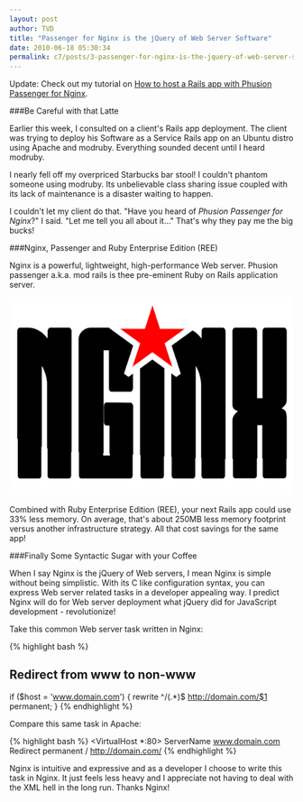 ```yaml
---
layout: post
author: TVD
title: "Passenger for Nginx is the jQuery of Web Server Software"
date: 2010-06-18 05:30:34
permalink: c7/posts/3-passenger-for-nginx-is-the-jquery-of-web-server-software
---
```


Update: Check out my tutorial on [How to host a Rails app with Phusion Passenger for Nginx][1].

###Be Careful with that Latte

Earlier this week, I consulted on a client's Rails app deployment. The client was trying to deploy his Software as a Service Rails app on an Ubuntu distro using Apache and modruby. Everything sounded decent until I heard modruby.

I nearly fell off my overpriced Starbucks bar stool! I couldn't phantom someone using modruby. Its unbelievable class sharing issue coupled with its lack of maintenance is a disaster waiting to happen. 

I couldn't let my client do that. "Have you heard of *Phusion Passenger for Nginx*?" I said. "Let me tell you all about it..." That's why they pay me the big bucks!

###Nginx, Passenger and Ruby Enterprise Edition (REE)

Nginx is a powerful, lightweight, high-performance Web server. Phusion passenger a.k.a. mod rails is thee pre-eminent Ruby on Rails application server. 

![nginx](/images/nginx.png)

Combined with Ruby Enterprise Edition (REE), your next Rails app could use 33% less memory. On average, that's about 250MB less memory footprint versus another infrastructure strategy. All that cost savings for the same app!

###Finally Some Syntactic Sugar with your Coffee

When I say Nginx is the jQuery of Web servers, I mean Nginx is simple without being simplistic. With its C like configuration syntax, you can express Web server related tasks in a developer appealing way. I predict Nginx will do for Web server deployment what jQuery did for JavaScript development - revolutionize!

Take this common Web server task written in Nginx:

{% highlight bash %}
## Redirect from www to non-www
if ($host = 'www.domain.com') {
	 rewrite  ^/(.*)$  http://domain.com/$1  permanent;
}
{% endhighlight %}


Compare this same task in Apache:

{% highlight bash %}
<VirtualHost *:80>
    ServerName www.domain.com
    Redirect permanent / http://domain.com/
</VirtualHost>
{% endhighlight %}

Nginx is intuitive and expressive and as a developer I choose to write this task in Nginx. It just feels less heavy and I appreciate not having to deal with the XML hell in the long run. Thanks Nginx!


  [1]: https://techoctave.com/posts/16-how-to-host-a-rails-app-with-phusion-passenger-for-nginx
